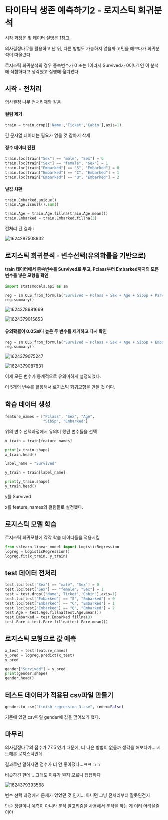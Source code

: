 # 타이타닉 생존 예측하기2 - 로지스틱 회귀분석



시작 과정은 및 데이터 설명은 1참고,



의사결정나무를 활용하고 난 뒤, 다른 방법도 가능하지 않을까 고민을 해보다가 회귀분석이 떠올랐다.



로지스틱 회귀분석의 경우 종속변수가 0 또는 1이라서 Survived가 0이나1 인 이 분석에 적합하다고 생각했고 실행에 옮겨봤다.



## 시작 - 전처리



의사결정 나무 전처리때와 같음



#### 컬럼 제거

```python
train = train.drop(['Name','Ticket','Cabin'],axis=1)
```

긴 문자열 데이터는 필요가 없을 것 같아서 삭제



#### 정수 데이터 전환

```python
train.loc[train["Sex"] == "male", "Sex"] = 0 
train.loc[train["Sex"] == "female", "Sex"] = 1
train.loc[train["Embarked"] == "S", "Embarked"] = 0
train.loc[train["Embarked"] == "C", "Embarked"] = 1
train.loc[train["Embarked"] == "Q", "Embarked"] = 2
```



#### 널값 치환

```python
train.Embarked.unique()
train.Age.isnull().sum()

train.Age = train.Age.fillna(train.Age.mean())
train.Embarked = train.Embarked.fillna(3)
```



전처리 된 결과 :

![1624287508932](assets/1624287508932.png)







## 로지스틱 회귀분석 - 변수선택(유의확률을 기반으로)



#### train 데이터에서 종속변수를 Survived로 두고, Pclass부터  Embarked까지의 모든 변수를 넣은 모형을 확인

```python
import statsmodels.api as sm

reg = sm.OLS.from_formula("Survived ~ Pclass + Sex + Age + SibSp + Parch + Fare + Embarked", train).fit()
reg.summary()
```



![1624378981669](assets/1624378981669.png)



![1624379015653](assets/1624379015653.png)





#### 유의확률이 0.05보다 높은 두 변수를 제거하고 다시 확인

```python
reg = sm.OLS.from_formula("Survived ~ Pclass + Sex + Age + SibSp + Embarked", train).fit()
reg.summary()
```

![1624379075247](assets/1624379075247.png)



![1624379087831](assets/1624379087831.png)

이제 모든 변수가 통계적으로 유의미하게 설정되었다.



이 5개의 변수를 활용해서 로지스틱 회귀모형을 만들 것 이다.





## 학습 데이터 생성

```python
feature_names = ["Pclass", "Sex", "Age",
                 "SibSp", "Embarked"]
```



위의 변수 선택과정에서 유의미 했던 변수들을 선택



```python
x_train = train[feature_names]

print(x_train.shape)
x_train.head()
```



```python
label_name = "Survived"

y_train = train[label_name]

print(y_train.shape)
y_train.head()
```



y를 Survived

x를 feature_names의 컬럼들로 설정했다.



## 로지스틱 모델 학습

로지스틱 회귀모형에 각각 학습 데이터들을 적용시킴

```python
from sklearn.linear_model import LogisticRegression
logreg = LogisticRegression()
logreg.fit(x_train, y_train)
```





## test 데이터 전처리

```python
test.loc[test["Sex"] == "male", "Sex"] = 0 
test.loc[test["Sex"] == "female", "Sex"] = 1
test = test.drop(['Name','Ticket','Cabin'],axis=1)
test.loc[test["Embarked"] == "S", "Embarked"] = 0
test.loc[test["Embarked"] == "C", "Embarked"] = 1
test.loc[test["Embarked"] == "Q", "Embarked"] = 2
test.Age = test.Age.fillna(test.Age.mean())
test.Embarked = test.Embarked.fillna(3)
test.Fare = test.Fare.fillna(test.Fare.mean())
```





## 로지스틱 모형으로 값 예측



```python
x_test = test[feature_names]
y_pred = logreg.predict(x_test)
y_pred
```



```python
gender["Survived"] = y_pred
print(gender.shape)
gender.head()
```





## 테스트 데이터가 적용된 csv파일 만들기



```python
gender.to_csv("finish_regression_3.csv", index=False)
```



기존에 있던 csv파일 gender에 값을 덮어쓰기 했다.





## 마무리



의사결정나무의 점수가 77.5 였기 때문에, 더 나은 방법이 없을까 생각을 해보다가... 시도해본 로지스틱인데



결과로만 말하자면 점수가 더 안 좋아졌다...ㅋㅋ ㅠㅠ



비슷하긴 한데... 그래도 이유가 뭔지 모르니 답답하다



![1624379393568](assets/1624379393568.png)



변수 선택 과정에서 문제가 있었던 것 인지... 아니면 그냥 전처리부터 잘못된건지



단순 정렬이나 예측이 아니라 분석 알고리즘을 사용해서 분석을 하는 게 이리 어려울줄이야